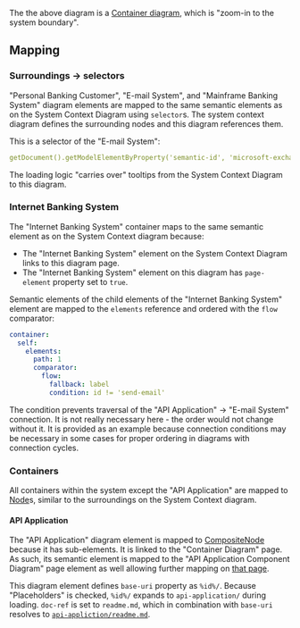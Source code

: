 The the above diagram is a [Container diagram](https://c4model.com/#ContainerDiagram), which is "zoom-in to the system boundary".

## Mapping

### Surroundings -> selectors

"Personal Banking Customer", "E-mail System", and "Mainframe Banking System" diagram elements are mapped to the same semantic elements as on the System Context Diagram using ``selector``s. 
The system context diagram defines the surrounding nodes and this diagram references them.

This is a selector of the "E-mail System":

```yaml
getDocument().getModelElementByProperty('semantic-id', 'microsoft-exchange')
```

The loading logic "carries over" tooltips from the System Context Diagram to this diagram.

### Internet Banking System

The "Internet Banking System" container maps to the same semantic element as on the System Context diagram because:

* The "Internet Banking System" element on the System Context Diagram links to this diagram page.
* The "Internet Banking System" element on this diagram has ``page-element`` property set to ``true``.   

Semantic elements of the child elements of the "Internet Banking System" element are mapped to the ``elements`` reference and ordered with the ``flow`` comparator:

```yaml
container:
  self: 
    elements:
      path: 1
      comparator: 
        flow: 
          fallback: label
          condition: id != 'send-email'
```          

The condition prevents traversal of the "API Application" -> "E-mail System" connection. 
It is not really necessary here - the order would not change without it.
It is provided as an example because connection conditions may be necessary in some cases for proper ordering in diagrams with connection cycles.

### Containers

All containers within the system except the "API Application" are mapped to [Node](https://architecture.models.nasdanika.org/references/eClassifiers/Node/index.html)s, similar to the surroundings on the System Context diagram.


#### API Application 

The "API Application" diagram element is mapped to [CompositeNode](https://architecture.models.nasdanika.org/references/eClassifiers/CompositeNode/index.html) because it has sub-elements.
It is linked to the "Container Diagram" page. As such, its semantic element is mapped to the "API Application Component Diagram" page element as well allowing further mapping on [that page](references/elements/api-application/index.html).

This diagram element defines ``base-uri`` property as ``%id%/``.
Because "Placeholders" is checked, ``%id%/`` expands to ``api-application/`` during loading. 
``doc-ref`` is set to ``readme.md``, which in combination with ``base-uri`` resolves to [``api-appliction/readme.md``](https://github.com/Nasdanika-Models/architecture/blob/main/demos/internet-banking-system/api-application/readme.md).
